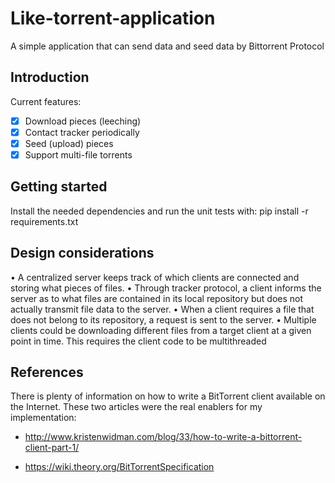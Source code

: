 # Like-torrent-application
A simple application that can send data and seed data by Bittorrent Protocol
## Introduction
Current features:
- [x] Download pieces (leeching)
- [x] Contact tracker periodically
- [x] Seed (upload) pieces
- [x] Support multi-file torrents
## Getting started
Install the needed dependencies and run the unit tests with:
    pip install -r requirements.txt
## Design considerations
• A centralized server keeps track of which clients are connected and storing what pieces of files.
• Through tracker protocol, a client informs the server as to what files are contained in its local 
  repository but does not actually transmit file data to the server.
• When a client requires a file that does not belong to its repository, a request is sent to the server.
• Multiple clients could be downloading different files from a target client at a given point in 
  time. This requires the client code to be multithreaded
## References
There is plenty of information on how to write a BitTorrent client
available on the Internet. These two articles were the real enablers
for my implementation:

* http://www.kristenwidman.com/blog/33/how-to-write-a-bittorrent-client-part-1/

* https://wiki.theory.org/BitTorrentSpecification

